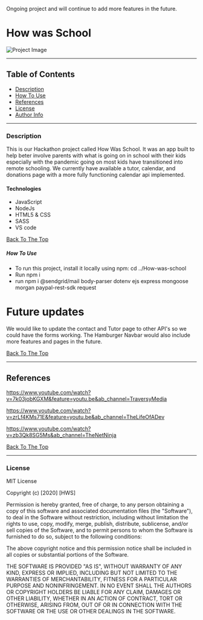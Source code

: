 Ongoing project and will continue to add more features in the future.

 # How was School 

![Project Image](hwslogo.png)

---

## Table of Contents

- [Description](#description)
- [How To Use](#how-to-use)
- [References](#references)
- [License](#license)
- [Author Info](#author-info)

---

### Description

This is our Hackathon project called How Was School. It was an app built to help beter involve parents with what is going on in school with their kids especially with the pandemic going on most kids have transitioned into remote schooling. We currently have available a tutor, calendar, and donations page with a more fully functioning calendar api implemented.

#### Technologies

- JavaScript
- NodeJs
- HTML5 & CSS 
- SASS
- VS code


[Back To The Top](#read-me-template)



##### How To Use
- To run this project, install it locally using npm:
cd ../How-was-school
- Run npm i 
- run npm i 
     @sendgrid/mail
    body-parser
    dotenv
    ejs
    express
    mongoose
    morgan
    paypal-rest-sdk
    request

# Future updates

We would like to update the contact and Tutor page to other API's so we could have the forms working. The Hamburger Navbar would also include more features and pages in the future. 

[Back To The Top](#read-me-template)

---

## References

https://www.youtube.com/watch?v=7k03jobKGXM&feature=youtu.be&ab_channel=TraversyMedia

https://www.youtube.com/watch?v=zrLf4KMs71E&feature=youtu.be&ab_channel=TheLifeOfADev

https://www.youtube.com/watch?v=zb3Qk8SG5Ms&ab_channel=TheNetNinja

[Back To The Top](#read-me-template)

---

### License

MIT License

Copyright (c) [2020] [HWS]

Permission is hereby granted, free of charge, to any person obtaining a copy
of this software and associated documentation files (the "Software"), to deal
in the Software without restriction, including without limitation the rights
to use, copy, modify, merge, publish, distribute, sublicense, and/or sell
copies of the Software, and to permit persons to whom the Software is
furnished to do so, subject to the following conditions:

The above copyright notice and this permission notice shall be included in all
copies or substantial portions of the Software.

THE SOFTWARE IS PROVIDED "AS IS", WITHOUT WARRANTY OF ANY KIND, EXPRESS OR
IMPLIED, INCLUDING BUT NOT LIMITED TO THE WARRANTIES OF MERCHANTABILITY,
FITNESS FOR A PARTICULAR PURPOSE AND NONINFRINGEMENT. IN NO EVENT SHALL THE
AUTHORS OR COPYRIGHT HOLDERS BE LIABLE FOR ANY CLAIM, DAMAGES OR OTHER
LIABILITY, WHETHER IN AN ACTION OF CONTRACT, TORT OR OTHERWISE, ARISING FROM,
OUT OF OR IN CONNECTION WITH THE SOFTWARE OR THE USE OR OTHER DEALINGS IN THE
SOFTWARE.


